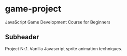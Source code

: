 # game-project
JavaScript Game Development Course for Beginners

## Subheader

Project Nr.1. Vanilla Javascript sprite animation techniques.